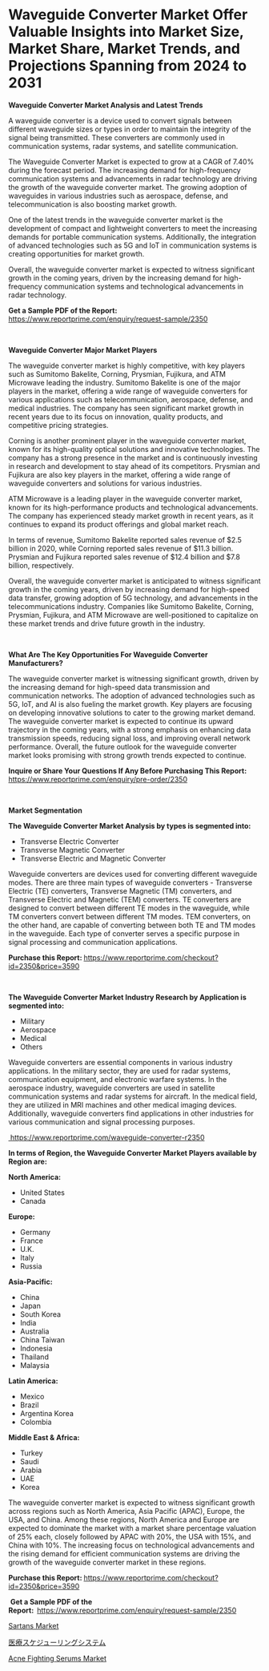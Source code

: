 <p><h1>Waveguide Converter Market Offer Valuable Insights into Market Size, Market Share, Market Trends, and Projections Spanning from 2024 to 2031</h1></p><p><strong>Waveguide Converter Market Analysis and Latest Trends</strong></p>
<p><p>A waveguide converter is a device used to convert signals between different waveguide sizes or types in order to maintain the integrity of the signal being transmitted. These converters are commonly used in communication systems, radar systems, and satellite communication.</p><p>The Waveguide Converter Market is expected to grow at a CAGR of 7.40% during the forecast period. The increasing demand for high-frequency communication systems and advancements in radar technology are driving the growth of the waveguide converter market. The growing adoption of waveguides in various industries such as aerospace, defense, and telecommunication is also boosting market growth.</p><p>One of the latest trends in the waveguide converter market is the development of compact and lightweight converters to meet the increasing demands for portable communication systems. Additionally, the integration of advanced technologies such as 5G and IoT in communication systems is creating opportunities for market growth.</p><p>Overall, the waveguide converter market is expected to witness significant growth in the coming years, driven by the increasing demand for high-frequency communication systems and technological advancements in radar technology.</p></p>
<p><strong>Get a Sample PDF of the Report:&nbsp;</strong> <a href="https://www.reportprime.com/enquiry/request-sample/2350">https://www.reportprime.com/enquiry/request-sample/2350</a></p>
<p>&nbsp;</p>
<p><strong>Waveguide Converter Major Market Players</strong></p>
<p><p>The waveguide converter market is highly competitive, with key players such as Sumitomo Bakelite, Corning, Prysmian, Fujikura, and ATM Microwave leading the industry. Sumitomo Bakelite is one of the major players in the market, offering a wide range of waveguide converters for various applications such as telecommunication, aerospace, defense, and medical industries. The company has seen significant market growth in recent years due to its focus on innovation, quality products, and competitive pricing strategies.</p><p>Corning is another prominent player in the waveguide converter market, known for its high-quality optical solutions and innovative technologies. The company has a strong presence in the market and is continuously investing in research and development to stay ahead of its competitors. Prysmian and Fujikura are also key players in the market, offering a wide range of waveguide converters and solutions for various industries.</p><p>ATM Microwave is a leading player in the waveguide converter market, known for its high-performance products and technological advancements. The company has experienced steady market growth in recent years, as it continues to expand its product offerings and global market reach.</p><p>In terms of revenue, Sumitomo Bakelite reported sales revenue of $2.5 billion in 2020, while Corning reported sales revenue of $11.3 billion. Prysmian and Fujikura reported sales revenue of $12.4 billion and $7.8 billion, respectively.</p><p>Overall, the waveguide converter market is anticipated to witness significant growth in the coming years, driven by increasing demand for high-speed data transfer, growing adoption of 5G technology, and advancements in the telecommunications industry. Companies like Sumitomo Bakelite, Corning, Prysmian, Fujikura, and ATM Microwave are well-positioned to capitalize on these market trends and drive future growth in the industry.</p></p>
<p>&nbsp;</p>
<p><strong>What Are The Key Opportunities For Waveguide Converter Manufacturers?</strong></p>
<p><p>The waveguide converter market is witnessing significant growth, driven by the increasing demand for high-speed data transmission and communication networks. The adoption of advanced technologies such as 5G, IoT, and AI is also fueling the market growth. Key players are focusing on developing innovative solutions to cater to the growing market demand. The waveguide converter market is expected to continue its upward trajectory in the coming years, with a strong emphasis on enhancing data transmission speeds, reducing signal loss, and improving overall network performance. Overall, the future outlook for the waveguide converter market looks promising with strong growth trends expected to continue.</p></p>
<p><strong>Inquire or Share Your Questions If Any Before Purchasing This Report:</strong> <a href="https://www.reportprime.com/enquiry/pre-order/2350">https://www.reportprime.com/enquiry/pre-order/2350</a></p>
<p>&nbsp;</p>
<p><strong>Market Segmentation</strong></p>
<p><strong>The Waveguide Converter Market Analysis by types is segmented into:</strong></p>
<p><ul><li>Transverse Electric Converter</li><li>Transverse Magnetic Converter</li><li>Transverse Electric and Magnetic Converter</li></ul></p>
<p><p>Waveguide converters are devices used for converting different waveguide modes. There are three main types of waveguide converters - Transverse Electric (TE) converters, Transverse Magnetic (TM) converters, and Transverse Electric and Magnetic (TEM) converters. TE converters are designed to convert between different TE modes in the waveguide, while TM converters convert between different TM modes. TEM converters, on the other hand, are capable of converting between both TE and TM modes in the waveguide. Each type of converter serves a specific purpose in signal processing and communication applications.</p></p>
<p><strong>Purchase this Report:&nbsp;</strong><a href="https://www.reportprime.com/checkout?id=2350&price=3590">https://www.reportprime.com/checkout?id=2350&price=3590</a></p>
<p>&nbsp;</p>
<p><strong>The Waveguide Converter Market Industry Research by Application is segmented into:</strong></p>
<p><ul><li>Military</li><li>Aerospace</li><li>Medical</li><li>Others</li></ul></p>
<p><p>Waveguide converters are essential components in various industry applications. In the military sector, they are used for radar systems, communication equipment, and electronic warfare systems. In the aerospace industry, waveguide converters are used in satellite communication systems and radar systems for aircraft. In the medical field, they are utilized in MRI machines and other medical imaging devices. Additionally, waveguide converters find applications in other industries for various communication and signal processing purposes.</p></p>
<p><a href="https://www.reportprime.com/waveguide-converter-r2350">&nbsp;https://www.reportprime.com/waveguide-converter-r2350</a></p>
<p><strong>In terms of Region, the Waveguide Converter Market Players available by Region are:</strong></p>
<p>
    <p> <strong> North America: </strong>
        <ul>
            <li>United States</li>
            <li>Canada</li>
        </ul>
        </p> 
    <p> <strong> Europe: </strong>
        <ul>
            <li>Germany</li>
            <li>France</li>
            <li>U.K.</li>
            <li>Italy</li>
            <li>Russia</li>
        </ul>
        </p> 
    <p> <strong> Asia-Pacific: </strong>
        <ul>
            <li>China</li>
            <li>Japan</li>
            <li>South Korea</li>
            <li>India</li>
            <li>Australia</li>
            <li>China Taiwan</li>
            <li>Indonesia</li>
            <li>Thailand</li>
            <li>Malaysia</li>
        </ul>
        </p> 
    <p> <strong> Latin America: </strong>
        <ul>
            <li>Mexico</li>
            <li>Brazil</li>
            <li>Argentina Korea</li>
            <li>Colombia</li>
        </ul>
        </p> 
    <p> <strong> Middle East & Africa: </strong>
        <ul>
            <li>Turkey</li>
            <li>Saudi</li>
            <li>Arabia</li>
            <li>UAE</li>
            <li>Korea</li>
        </ul>
    </p>
    </p>
<p><p>The waveguide converter market is expected to witness significant growth across regions such as North America, Asia Pacific (APAC), Europe, the USA, and China. Among these regions, North America and Europe are expected to dominate the market with a market share percentage valuation of 25% each, closely followed by APAC with 20%, the USA with 15%, and China with 10%. The increasing focus on technological advancements and the rising demand for efficient communication systems are driving the growth of the waveguide converter market in these regions.</p></p>
<p><strong>Purchase this Report: </strong><a href="https://www.reportprime.com/checkout?id=2350&price=3590">https://www.reportprime.com/checkout?id=2350&price=3590</a></p>
<p>&nbsp;<strong>Get a Sample PDF of the Report:&nbsp;&nbsp;</strong><a href="https://www.reportprime.com/enquiry/request-sample/2350">https://www.reportprime.com/enquiry/request-sample/2350</a></p>
<p><strong></strong></p>
<p><p><a href="https://view.publitas.com/reportprime-1/sartans-market-outlook-industry-overview-and-forecast-2024-to-2031/">Sartans Market</a></p><p><a href="https://github.com/SimeonBode1/Market-Research-Report-List-1/blob/main/581252072216.md">医療スケジューリングシステム</a></p><p><a href="https://issuu.com/reportprime-2/docs/acne-fighting-serums-market-size-2030.pptx">Acne Fighting Serums Market</a></p></p>